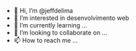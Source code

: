 - 👋 Hi, I’m @jeffdelima
- 👀 I’m interested in  desenvolvimento web
- 🌱 I’m currently learning ...
- 💞️ I’m looking to collaborate on ...
- 📫 How to reach me ...
